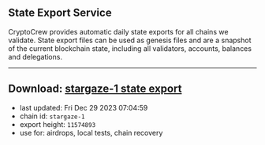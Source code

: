 ## State Export Service
CryptoCrew provides automatic daily state exports for all chains we validate. State export files can be used as genesis files and are a snapshot of the current blockchain state, including all validators, accounts, balances and delegations.

---
**Download: [stargaze-1 state export](https://dl.ccvalidators.com/SERVICE/stargaze/stargaze-1_export_11574893.json)**
---

- last updated: Fri Dec 29 2023 07:04:59
- chain id: `stargaze-1`
- export height: `11574893`
- use for: airdrops, local tests, chain recovery

